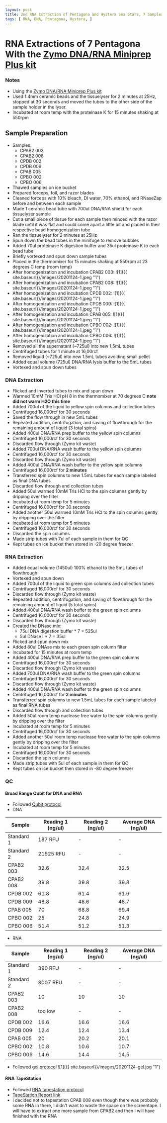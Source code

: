 ```yaml
---
layout: post
title: 2nd RNA Extraction of Pentagona and Hystera Sea Stars, 7 Samples
tags: [ RNA, DNA, Pentagona, Hystera, ]
---
```


# RNA Extractions of 7 Pentagona With the [Zymo DNA/RNA Miniprep Plus kit](https://www.zymoresearch.com/collections/quick-dna-rna-kits/products/quick-dna-rna-miniprep-plus-kit)

### Notes

- Using the [Zymo DNA/RNA Miniprep Plus kit](https://www.zymoresearch.com/collections/quick-dna-rna-kits/products/quick-dna-rna-miniprep-plus-kit)
- Used 1.4mm ceramic beads and the tissuelyser for 2 minutes at 25Hz, stopped at 30 seconds and moved the tubes to the other side of the sample holder in the lyser.
- Incubated at room temp with the proteinase K for 15 minutes shaking at 550rpm
## Sample Preparation

- Samples:
  - CPAB2 003
  - CPAB2 008
  - CPDB 002
  - CPDB 009
  - CPAB 005
  - CPBO 002
  - CPBO 006
- Thawed samples on ice bucket
- Prepared forceps, foil, and razor blades
- Cleaned forceps with 10% bleach, DI water, 70% ethanol, and RNaseZap before and between each sample
- Made 1 ceramic bead tube with 700ul DNA/RNA shield for each tissuelyser sample
- Cut a small piece of tissue for each sample then minced with the razor blade until it was flat and could come apart a little bit and placed in their respective bead homogenization tube
- Ran the tissuelyser for 2 minutes at 25Hz
- Spun down the bead tubes in the minifuge to remove bubbles
- Added 70ul proteinase K digestion buffer and 35ul proteinase K to each bead tube
- Briefly vortexed and spun down sample tubes
- Placed in the thermomixer for 15 minutes shaking at 550rpm at 23 degrees C temp (room temp)
- After homogenization and incubation CPAB2 003:
![1]({{ site.baseurl}}/images/20201124-1.jpeg "1")
- After homogenization and incubation CPAB2 008:
![1]({{ site.baseurl}}/images/20201124-1.jpeg "1")
- After homogenization and incubation CPDB 002:
![1]({{ site.baseurl}}/images/20201124-1.jpeg "1")
- After homogenization and incubation CPDB 009:
![1]({{ site.baseurl}}/images/20201124-1.jpeg "1")
- After homogenization and incubation CPAB 005:
![1]({{ site.baseurl}}/images/20201124-1.jpeg "1")
- After homogenization and incubation CPBO 002:
![1]({{ site.baseurl}}/images/20201124-1.jpeg "1")
- After homogenization and incubation CPBO 006:
![1]({{ site.baseurl}}/images/20201124-1.jpeg "1")
- Removed all the supernatant (~725ul) into new 1.5mL tubes
- Centrifuged tubes for 1 minute at 16,00rcf
- Removed liquid (~725ul) into new 1.5mL tubes avoiding small pellet
- Added equal volume (725ul) DNA/RNA lysis buffer to the 5mL tubes
- Vortexed and spun down tubes

### DNA Extraction

- Flicked and inverted tubes to mix and spun down
- Warmed 10mM Tris HCl pH 8 in the thermomixer at 70 degrees C **note did not warm H2O this time**
- Added 700ul of the liquid to yellow spin columns and collection tubes
- Centrifuged 16,000rcf for 30 seconds
- Saved the flow through in new 5mL tubes
- Repeated addition, centrifugation, and saving of flowthrough for the remaining amount of liquid (3 total spins)
- Added 400ul DNA/RNA prep buffer to the yellow spin columns
- Centrifuged 16,000rcf for 30 seconds
- Discarded flow through (Zymo kit waste)
- Added 700ul DNA/RNA wash buffer to the yellow spin columns
- Centrifuged 16,000rcf for 30 seconds
- Discarded flow through (Zymo kit waste)
- Added 400ul DNA/RNA wash buffer to the yellow spin columns
- Centrifuged 16,000rcf for **2 minutes**
- Transferred spin columns to new 1.5mL tubes for each sample labeled as final DNA tubes
- Discarded flow through and collection tubes
- Added 50ul warmed 10mM Tris HCl to the spin columns gently by dripping over the filter
- Incubated at room temp for 5 minutes
- Centrifuged 16,000rcf for 30 seconds
- Added another 50ul warmed 10mM Tris HCl to the spin columns gently by dripping over the filter
- Incubated at room temp for 5 minutes
- Centrifuged 16,000rcf for 30 seconds
- Discarded the spin columns
- Made strip tubes with 7ul of each sample in them for QC
- Kept tubes on ice bucket then stored in -20 degree freezer

### RNA Extraction

- Added equal volume (1450ul) 100% ethanol to the 5mL tubes of flowthrough
- Vortexed and spun down
- Added 700ul of the liquid to green spin columns and collection tubes
- Centrifuged 16,000rcf for 30 seconds
- Discarded flow through (Zymo kit waste)
- Repeated addition, centrifugation, and saving of flowthrough for the remaining amount of liquid (5 total spins)
-  Added 400ul DNA/RNA wash buffer to the green spin columns
- Centrifuged 16,000rcf for 30 seconds
- Discarded flow through (Zymo kit waste)
- Created the DNase mix:
  - 75ul DNA digestion buffer * 7 = 525ul
  - 5ul DNase I * 7 = 35ul
- Flicked and spun down mix
- Added 80ul DNAse mix to each green spin column filter
- Incubated for 15 minutes at room temp
- Added 400ul DNA/RNA prep buffer to the green spin columns
- Centrifuged 16,000rcf for 30 seconds
- Discarded flow through (Zymo kit waste)
- Added 700ul DNA/RNA wash buffer to the green spin columns
- Centrifuged 16,000rcf for 30 seconds
- Discarded flow through (Zymo kit waste)
- Added 400ul DNA/RNA wash buffer to the green spin columns
- Centrifuged 16,000rcf for **2 minutes**
- Transferred spin columns to new 1.5mL tubes for each sample labeled as final RNA tubes
- Discarded flow through and collection tubes
- Added 50ul room temp nuclease free water to the spin columns gently by dripping over the filter
- Incubated at room temp for 5 minutes
- Centrifuged 16,000rcf for 30 seconds
- Added another 50ul room temp nuclease free water to the spin columns gently by dripping over the filter
- Incubated at room temp for 5 minutes
- Centrifuged 16,000rcf for 30 seconds
- Discarded the spin columns
- Made strip tubes with 5ul of each sample in them for QC
- Kept tubes on ice bucket then stored in -80 degree freezer

### QC

#### Broad Range Qubit for DNA and RNA

- Followed [Qubit protocol](https://github.com/meschedl/PPP-Lab-Resources/blob/master/Protocols/Qubit-Assay-Protocol.md)
- DNA

|Sample|Reading 1 (ng/ul)|Reading 2 (ng/ul)|Average DNA (ng/ul)|
|---|---|---|---|
|Standard 1|187 RFU|-|-|
|Standard 2|21525 RFU|-|-|
|CPAB2 003|32.6|32.4|32.5|
|CPAB2 008|39.8|39.8|39.8|
|CPDB 002|61.8|61.4|61.6|
|CPDB 009|48.8|48.6|48.7|
|CPAB 005|70|68.8|69.4|
|CPBO 002|25|24.8|24.9|
|CPBO 006|51.4|51.2|51.3|

- RNA

|Sample|Reading 1 (ng/ul)|Reading 2 (ng/ul)|Average DNA (ng/ul)|
|---|---|---|---|
|Standard 1|390 RFU|-|-|
|Standard 2|8007 RFU|-|-|
|CPAB2 003|10|10|10|
|CPAB2 008|too low|-|-|
|CPDB 002|16.6|16.6|16.6|
|CPDB 009|12.4|12.4|13.4|
|CPAB 005|20|20.2|20.1|
|CPBO 002|10.8|10.6|10.7|
|CPBO 006|14.6|14.4|14.5|

- Followed [gel protocol](https://github.com/meschedl/PPP-Lab-Resources/blob/master/Protocols/Agrose-Gel-Protocol.md)
![1]({{ site.baseurl}}/images/20201124-gel.jpg "1")

#### RNA TapeStation

- Followed [RNA tapestation protocol](https://meschedl.github.io/MESPutnam_Open_Lab_Notebook/RNA-TapeStation-Protocol/)
- [TapeStation Report link](https://github.com/meschedl/MES_Puritz_Lab_Notebook/blob/master/tapetstations/2020-11-24%20-%2016.45.47.pdf)
- I decided not to tapestation CPAB 008 even though there was probably some RNA in there, I didn't want to waste the space on the screentape. I will have to extract one more sample from CPAB2 and then I will have finished with the RNA
